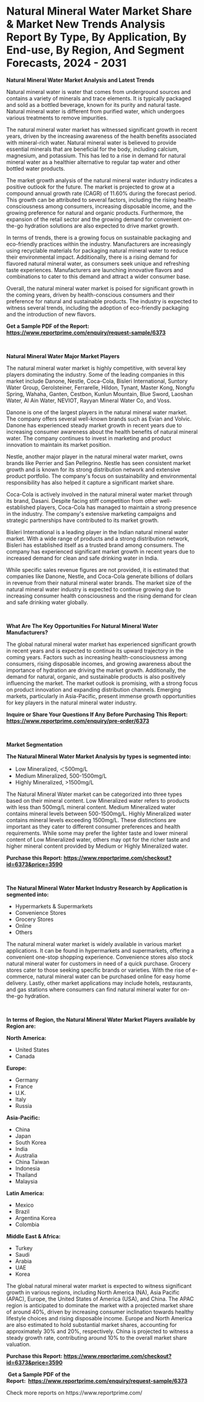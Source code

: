 <p><h1>Natural Mineral Water Market Share & Market New Trends Analysis Report By Type, By Application, By End-use, By Region, And Segment Forecasts, 2024 - 2031</h1></p><p><strong>Natural Mineral Water Market Analysis and Latest Trends</strong></p>
<p><p>Natural mineral water is water that comes from underground sources and contains a variety of minerals and trace elements. It is typically packaged and sold as a bottled beverage, known for its purity and natural taste. Natural mineral water is different from purified water, which undergoes various treatments to remove impurities.</p><p>The natural mineral water market has witnessed significant growth in recent years, driven by the increasing awareness of the health benefits associated with mineral-rich water. Natural mineral water is believed to provide essential minerals that are beneficial for the body, including calcium, magnesium, and potassium. This has led to a rise in demand for natural mineral water as a healthier alternative to regular tap water and other bottled water products.</p><p>The market growth analysis of the natural mineral water industry indicates a positive outlook for the future. The market is projected to grow at a compound annual growth rate (CAGR) of 11.60% during the forecast period. This growth can be attributed to several factors, including the rising health-consciousness among consumers, increasing disposable income, and the growing preference for natural and organic products. Furthermore, the expansion of the retail sector and the growing demand for convenient on-the-go hydration solutions are also expected to drive market growth.</p><p>In terms of trends, there is a growing focus on sustainable packaging and eco-friendly practices within the industry. Manufacturers are increasingly using recyclable materials for packaging natural mineral water to reduce their environmental impact. Additionally, there is a rising demand for flavored natural mineral water, as consumers seek unique and refreshing taste experiences. Manufacturers are launching innovative flavors and combinations to cater to this demand and attract a wider consumer base.</p><p>Overall, the natural mineral water market is poised for significant growth in the coming years, driven by health-conscious consumers and their preference for natural and sustainable products. The industry is expected to witness several trends, including the adoption of eco-friendly packaging and the introduction of new flavors.</p></p>
<p><strong>Get a Sample PDF of the Report:&nbsp; <a href="https://www.reportprime.com/enquiry/request-sample/6373">https://www.reportprime.com/enquiry/request-sample/6373</a></strong></p>
<p>&nbsp;</p>
<p><strong>Natural Mineral Water Major Market Players</strong></p>
<p><p>The natural mineral water market is highly competitive, with several key players dominating the industry. Some of the leading companies in this market include Danone, Nestle, Coca-Cola, Bisleri International, Suntory Water Group, Gerolsteiner, Ferrarelle, Hildon, Tynant, Master Kong, Nongfu Spring, Wahaha, Ganten, Cestbon, Kunlun Mountain, Blue Sword, Laoshan Water, Al Ain Water, NEVIOT, Rayyan Mineral Water Co, and Voss.</p><p>Danone is one of the largest players in the natural mineral water market. The company offers several well-known brands such as Evian and Volvic. Danone has experienced steady market growth in recent years due to increasing consumer awareness about the health benefits of natural mineral water. The company continues to invest in marketing and product innovation to maintain its market position.</p><p>Nestle, another major player in the natural mineral water market, owns brands like Perrier and San Pellegrino. Nestle has seen consistent market growth and is known for its strong distribution network and extensive product portfolio. The company's focus on sustainability and environmental responsibility has also helped it capture a significant market share.</p><p>Coca-Cola is actively involved in the natural mineral water market through its brand, Dasani. Despite facing stiff competition from other well-established players, Coca-Cola has managed to maintain a strong presence in the industry. The company's extensive marketing campaigns and strategic partnerships have contributed to its market growth.</p><p>Bisleri International is a leading player in the Indian natural mineral water market. With a wide range of products and a strong distribution network, Bisleri has established itself as a trusted brand among consumers. The company has experienced significant market growth in recent years due to increased demand for clean and safe drinking water in India.</p><p>While specific sales revenue figures are not provided, it is estimated that companies like Danone, Nestle, and Coca-Cola generate billions of dollars in revenue from their natural mineral water brands. The market size of the natural mineral water industry is expected to continue growing due to increasing consumer health consciousness and the rising demand for clean and safe drinking water globally.</p></p>
<p>&nbsp;</p>
<p><strong>What Are The Key Opportunities For Natural Mineral Water Manufacturers?</strong></p>
<p><p>The global natural mineral water market has experienced significant growth in recent years and is expected to continue its upward trajectory in the coming years. Factors such as increasing health-consciousness among consumers, rising disposable incomes, and growing awareness about the importance of hydration are driving the market growth. Additionally, the demand for natural, organic, and sustainable products is also positively influencing the market. The market outlook is promising, with a strong focus on product innovation and expanding distribution channels. Emerging markets, particularly in Asia-Pacific, present immense growth opportunities for key players in the natural mineral water industry.</p></p>
<p><strong>Inquire or Share Your Questions If Any Before Purchasing This Report: <a href="https://www.reportprime.com/enquiry/pre-order/6373">https://www.reportprime.com/enquiry/pre-order/6373</a></strong></p>
<p>&nbsp;</p>
<p><strong>Market Segmentation</strong></p>
<p><strong>The Natural Mineral Water Market Analysis by types is segmented into:</strong></p>
<p><ul><li>Low Mineralized, ＜500mg/L</li><li>Medium Mineralized, 500-1500mg/L</li><li>Highly Mineralized, >1500mg/L</li></ul></p>
<p><p>The Natural Mineral Water market can be categorized into three types based on their mineral content. Low Mineralized water refers to products with less than 500mg/L mineral content. Medium Mineralized water contains mineral levels between 500-1500mg/L. Highly Mineralized water contains mineral levels exceeding 1500mg/L. These distinctions are important as they cater to different consumer preferences and health requirements. While some may prefer the lighter taste and lower mineral content of Low Mineralized water, others may opt for the richer taste and higher mineral content provided by Medium or Highly Mineralized water.</p></p>
<p><strong>Purchase this Report:&nbsp;<a href="https://www.reportprime.com/checkout?id=6373&price=3590">https://www.reportprime.com/checkout?id=6373&price=3590</a></strong></p>
<p>&nbsp;</p>
<p><strong>The Natural Mineral Water Market Industry Research by Application is segmented into:</strong></p>
<p><ul><li>Hypermarkets & Supermarkets</li><li>Convenience Stores</li><li>Grocery Stores</li><li>Online</li><li>Others</li></ul></p>
<p><p>The natural mineral water market is widely available in various market applications. It can be found in hypermarkets and supermarkets, offering a convenient one-stop shopping experience. Convenience stores also stock natural mineral water for customers in need of a quick purchase. Grocery stores cater to those seeking specific brands or varieties. With the rise of e-commerce, natural mineral water can be purchased online for easy home delivery. Lastly, other market applications may include hotels, restaurants, and gas stations where consumers can find natural mineral water for on-the-go hydration.</p></p>
<p>&nbsp;</p>
<p><strong>In terms of Region, the Natural Mineral Water Market Players available by Region are:</strong></p>
<p>
    <p> <strong> North America: </strong>
        <ul>
            <li>United States</li>
            <li>Canada</li>
        </ul>
        </p> 
    <p> <strong> Europe: </strong>
        <ul>
            <li>Germany</li>
            <li>France</li>
            <li>U.K.</li>
            <li>Italy</li>
            <li>Russia</li>
        </ul>
        </p> 
    <p> <strong> Asia-Pacific: </strong>
        <ul>
            <li>China</li>
            <li>Japan</li>
            <li>South Korea</li>
            <li>India</li>
            <li>Australia</li>
            <li>China Taiwan</li>
            <li>Indonesia</li>
            <li>Thailand</li>
            <li>Malaysia</li>
        </ul>
        </p> 
    <p> <strong> Latin America: </strong>
        <ul>
            <li>Mexico</li>
            <li>Brazil</li>
            <li>Argentina Korea</li>
            <li>Colombia</li>
        </ul>
        </p> 
    <p> <strong> Middle East & Africa: </strong>
        <ul>
            <li>Turkey</li>
            <li>Saudi</li>
            <li>Arabia</li>
            <li>UAE</li>
            <li>Korea</li>
        </ul>
    </p>
    </p>
<p><p>The global natural mineral water market is expected to witness significant growth in various regions, including North America (NA), Asia Pacific (APAC), Europe, the United States of America (USA), and China. The APAC region is anticipated to dominate the market with a projected market share of around 40%, driven by increasing consumer inclination towards healthy lifestyle choices and rising disposable income. Europe and North America are also estimated to hold substantial market shares, accounting for approximately 30% and 20%, respectively. China is projected to witness a steady growth rate, contributing around 10% to the overall market share valuation.</p></p>
<p><strong>Purchase this Report: <a href="https://www.reportprime.com/checkout?id=6373&price=3590">https://www.reportprime.com/checkout?id=6373&price=3590</a></strong></p>
<p>&nbsp;<strong>Get a Sample PDF of the Report:&nbsp;&nbsp;<a href="https://www.reportprime.com/enquiry/request-sample/6373">https://www.reportprime.com/enquiry/request-sample/6373</a></strong></p>
<p><strong></strong></p>
<p>Check more reports on https://www.reportprime.com/</p>